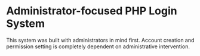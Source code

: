 # Administrator-focused PHP Login System
This system was built with administrators in mind first.  Account creation and permission setting is completely dependent on administrative intervention.

